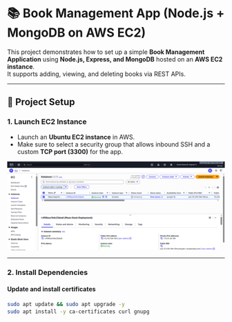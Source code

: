 # 📚 Book Management App (Node.js + MongoDB on AWS EC2)

This project demonstrates how to set up a simple **Book Management Application** using **Node.js, Express, and MongoDB** hosted on an **AWS EC2 instance**.  
It supports adding, viewing, and deleting books via REST APIs.

---

## 🚀 Project Setup

### 1. Launch EC2 Instance
- Launch an **Ubuntu EC2 instance** in AWS.  
- Make sure to select a security group that allows inbound SSH and a custom **TCP port (3300)** for the app.  

![Launch EC2](screenshots/launchmeaninstance.png)

---

### 2. Install Dependencies

#### Update and install certificates
```bash
sudo apt update && sudo apt upgrade -y
sudo apt install -y ca-certificates curl gnupg

